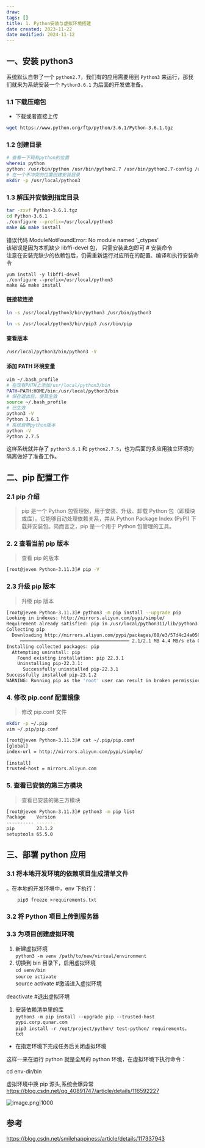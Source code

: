 ```yaml
---
draw:
tags: []
title: 1. Python安装与虚拟环境搭建
date created: 2023-11-22
date modified: 2024-11-12
---
```


## 一、安装 python3

系统默认自带了一个 `python2.7`，我们有的应用需要用到 `Python3` 来运行，那我们就来为系统安装一个 `Python3.6.1` 为后面的开发做准备。

### 1.1 下载压缩包

- 下载或者直接上传

```bash
wget https://www.python.org/ftp/python/3.6.1/Python-3.6.1.tgz
```

### 1.2 创建目录

```bash
# 查看一下现有python的位置
whereis python
python: /usr/bin/python /usr/bin/python2.7 /usr/bin/python2.7-config /usr/lib/python2.7 /usr/lib64/python2.7 /etc/python /usr/include/python2.7
# 在一个不冲突的位置创建安装目录
mkdir -p /usr/local/python3
```

### 1.3 解压并安装到指定目录

```bash
tar -zxvf Python-3.6.1.tgz
cd Python-3.6.1
./configure --prefix=/usr/local/python3
make && make install
```

错误代码 ModuleNotFoundError: No module named '_ctypes'  
该错误是因为本机缺少 libffi-devel 包，
只需安装此包即可 # 安装命令  
注意在安装完缺少的依赖包后，仍需重新运行对应所在的配置、编译和执行安装命令

```shell
yum install -y libffi-devel 
./configure --prefix=/usr/local/python3
make && make install
```

#### 链接软连接

```bash
ln -s /usr/local/python3/bin/python3 /usr/bin/python3

ln -s /usr/local/python3/bin/pip3 /usr/bin/pip
```

#### 查看版本

```bash
/usr/local/python3/bin/python3 -V
```

#### 添加 PATH 环境变量

```bash
vim ~/.bash_profile
# 在现有PATH上添加/usr/local/python3/bin
PATH=PATH:HOME/bin:/usr/local/python3/bin
# 保存退出后，使其生效
source ~/.bash_profile
# 已生效
python3 -V
Python 3.6.1
# 系统自带python版本
python -V
Python 2.7.5
```

这样系统就并存了 `python3.6.1` 和 `python2.7.5`，也为后面的多应用独立环境的隔离做好了准备工作。

## 二、pip 配置工作

### 2.1 pip 介绍

> pip 是一个 Python 包管理器，用于安装、升级、卸载 Python 包（即模块或库）。它能够自动处理依赖关系，并从 Python Package Index (PyPI) 下载并安装包。简而言之，pip 是一个用于 Python 包管理的工具。

### 2. 2 查看当前 pip 版本

> 查看 pip 的版本

```bash
[root@jeven Python-3.11.3]# pip -V
```

### 2.3 升级 pip 版本

> 升级 pip 版本

```bash
[root@jeven Python-3.11.3]# python3 -m pip install --upgrade pip
Looking in indexes: http://mirrors.aliyun.com/pypi/simple/
Requirement already satisfied: pip in /usr/local/python311/lib/python3.11/site-packages (22.3.1)
Collecting pip
  Downloading http://mirrors.aliyun.com/pypi/packages/08/e3/57d4c24a050aa0bcca46b2920bff40847db79535dc78141eb83581a52eb8/pip-23.1.2-py3-none-any.whl (2.1 MB)
     ━━━━━━━━━━━━━━━━━━━━━━━━━━━━━━━━━━━━━━━━ 2.1/2.1 MB 4.4 MB/s eta 0:00:00
Installing collected packages: pip
  Attempting uninstall: pip
    Found existing installation: pip 22.3.1
    Uninstalling pip-22.3.1:
      Successfully uninstalled pip-22.3.1
Successfully installed pip-23.1.2
WARNING: Running pip as the 'root' user can result in broken permissions and conflicting behaviour with the system package manager. It is recommended to use a virtual environment instead: https://pip.pypa.io/warnings/venv
```

### 4. 修改 pip.conf 配置镜像

> 修改 pip.conf 文件

```bash
mkdir -p ~/.pip
vim ~/.pip/pip.conf
```

```bash
[root@jeven Python-3.11.3]# cat ~/.pip/pip.conf 
[global]
index-url = http://mirrors.aliyun.com/pypi/simple/
 
[install]
trusted-host = mirrors.aliyun.com
```

### 5. 查看已安装的第三⽅模块

> 查看已安装的第三⽅模块

```bash
[root@jeven Python-3.11.3]# python3 -m pip list
Package    Version
---------- -------
pip        23.1.2
setuptools 65.5.0
```

## 三、部署 python 应用

### 3.1 将本地开发环境的依赖项目生成清单文件

。在本地的开发环境中，env 下执行：

```shell
	pip3 freeze >requirements.txt
```

### 3.2 将 Python 项目上传到服务器

### 3.3 为项目创建虚拟环境

1. 新建虚拟环境  
	`python3 -m venv /path/to/new/virtual/environment`
2. 切换到 bin 目录下，启用虛拟环境  
	`cd venv/bin`  
	`source activate`  
	source activate #激活进入虚拟环境

deactivate #退出虚拟环境

1. 安装依赖清单里的库  
	`python3 -m pip install --upgrade pip --trusted-host pypi.corp.qunar.com`  
	`pip3 install -r /opt/project/python/ test-python/ requirements。 txt`


- 在指定环境下完成任务后关闭虛拟环境

这样一来在运行 python 就是全局的 python 环境，在虛拟环境下执行命令：

cd env-dir/bin

虚拟环境中换 pip 源头,系统会爆异常  
	https://blog.csdn.net/qq_40891747/article/details/116592227

![image.png|1000](https://cdn.jsdelivr.net/gh/Leoyishou/imageHosting@main/img/20231122014946.png)

## 参考

https://blog.csdn.net/smilehappiness/article/details/117337943
